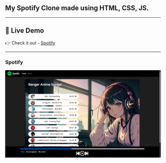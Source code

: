 ## My Spotify Clone made using HTML, CSS, JS.

---

## 🚀 Live Demo

👉 Check it out - [Spotify](https://jatinmanhotra.github.io/Spotify-Clone/)

---

### Spotify
![Spotify](./screenshots/spotify.png)
